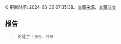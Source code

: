:alarm_clock: 更新时间: 2024-03-30 07:35:38。[文章来源](/README.md)、[文章分类](/TAGS.md)

## 报告


> 关键字：`报告`、`月报`



